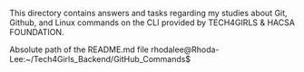 This directory contains answers and tasks regarding my studies about Git, Github, and Linux commands on the CLI provided by TECH4GIRLS & HACSA FOUNDATION.

Absolute path of the README.md file
rhodalee@Rhoda-Lee:~/Tech4Girls_Backend/GitHub_Commands$ 
